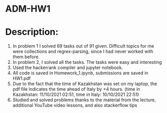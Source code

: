 # ADM-HW1
# Description:
1. In problem 1 I solved 69 tasks out of 91 given. Difficult topics for me were collections and regrex-parsing, since I had never worked with them before.
2. In problem 2, I solved all the tasks. The tasks were easy and interesting
3. Used the hackerrank compiler and jupyter notebook.
4. All code is saved in Homework_1.ipynb, submissions are saved in HW1.pdf
5. Due to the fact that the time of Kazakhstan was set on my laptop, the pdf file indicates the time ahead of Italy by +4 hours.
(time in Kazakhstan: 11/10/2021 02:51, time in Italy: 10/10/2021 22:51)
6. Studied and solved problems thanks to the material from the lecture, additional YouTube video lessons, and also stackerflow tips
